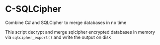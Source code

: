 # C-SQLCipher
Combine C# and SQLCipher to merge databases in no time


This script decrypt and merge sqlcipher encrypted databases in memory via `sqlcipher_export()` and write the output on disk
